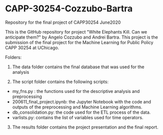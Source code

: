 # CAPP-30254-Cozzubo-Bartra
Repository for the final project of CAPP30254 June2020

This is the GitHub repository for project "White Elephants Kill. Can we anticipate them?"
by Angelo Cozzubo and Andrei Bartra. This project is the submission of the final project
for the Machine Learning for Public Policy CAPP 30254 at UChicago. 

Folders:

1) The data folder contains the final database that was used for the analysis

2) The script folder contains the following scripts:
  - my_fns.py : the functions used for the descriptive analysis and preprocessing
  - 200611_final_project.ipynb: the Jupyter Notebook with the code and outputs of the preprocessing 
    and Machine Learning algorithms.
  - db_consolidation.py: the code used for the ETL process of the data. 
  - varlists.py: contains the list of variables used for time operators.

3) The results folder contains the project presentation and the final report. 
